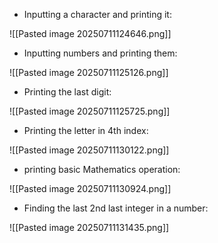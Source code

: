 - Inputting a character and printing it:

![[Pasted image 20250711124646.png]]

- Inputting numbers and printing them:

![[Pasted image 20250711125126.png]]

- Printing the last digit:

![[Pasted image 20250711125725.png]]

- Printing the letter in 4th index:

![[Pasted image 20250711130122.png]]

- printing basic Mathematics operation:

![[Pasted image 20250711130924.png]]

- Finding the last 2nd last integer in a number:

![[Pasted image 20250711131435.png]]

